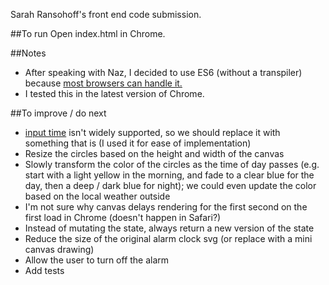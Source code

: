 Sarah Ransohoff's front end code submission.

##To run
Open index.html in Chrome.

##Notes
- After speaking with Naz, I decided to use ES6 (without a transpiler) because [most browsers can handle it.](http://kangax.github.io/compat-table/es6/)
- I tested this in the latest version of Chrome.

##To improve / do next
- [input time](http://caniuse.com/#feat=input-datetime) isn't widely supported, so we should replace it with something that is (I used it for ease of implementation)
- Resize the circles based on the height and width of the canvas
- Slowly transform the color of the circles as the time of day passes (e.g. start with a light yellow in the morning, and fade to a clear blue for the day, then a deep / dark blue for night); we could even update the color based on the local weather outside
- I'm not sure why canvas delays rendering for the first second on the first load in Chrome (doesn't happen in Safari?)
- Instead of mutating the state, always return a new version of the state
- Reduce the size of the original alarm clock svg (or replace with a mini canvas drawing)
- Allow the user to turn off the alarm
- Add tests

